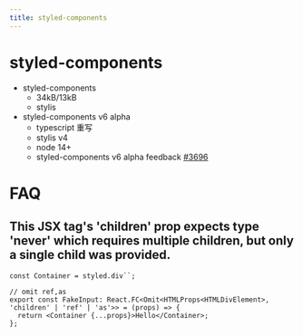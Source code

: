 ```yaml
---
title: styled-components
---
```


# styled-components

- styled-components
  - 34kB/13kB
  - stylis
- styled-components v6 alpha
  - typescript 重写
  - stylis v4
  - node 14+
  - styled-components v6 alpha feedback [#3696](https://github.com/styled-components/styled-components/issues/3696)

# FAQ

## This JSX tag's 'children' prop expects type 'never' which requires multiple children, but only a single child was provided.

```tsx
const Container = styled.div``;

// omit ref,as
export const FakeInput: React.FC<Omit<HTMLProps<HTMLDivElement>, 'children' | 'ref' | 'as'>> = (props) => {
  return <Container {...props}>Hello</Container>;
};
```
